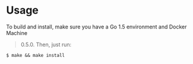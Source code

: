 # Usage

To build and install, make sure you have a Go 1.5 environment and Docker Machine
>0.5.0.  Then, just run:

```
$ make && make install
```
